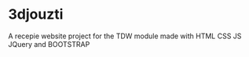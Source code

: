 # 3djouzti
A recepie website project for the TDW module made with HTML CSS JS JQuery and BOOTSTRAP  
